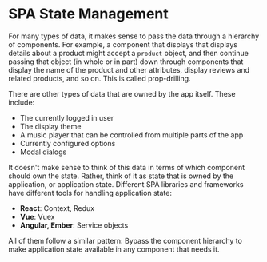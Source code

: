 # SPA State Management

For many types of data, it makes sense to pass the data through a hierarchy of components. For example, a component that displays that displays details about a product might accept a `product` object, and then continue passing that object (in whole or in part) down through components that display the name of the product and other attributes, display reviews and related products, and so on. This is called prop-drilling.

There are other types of data that are owned by the app itself. These include:

* The currently logged in user
* The display theme
* A music player that can be controlled from multiple parts of the app
* Currently configured options
* Modal dialogs

It doesn't make sense to think of this data in terms of which component should own the state. Rather, think of it as state that is owned by the application, or application state. Different SPA libraries and frameworks have different tools for handling application state:

* **React**: Context, Redux
* **Vue**: Vuex
* **Angular, Ember**: Service objects

All of them follow a similar pattern: Bypass the component hierarchy to make application state available in any component that needs it.
